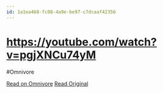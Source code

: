 ```yaml
---
id: 1a1ea468-fc08-4a9e-be97-c7dcaaf42356
---
```


# https://youtube.com/watch?v=pgjXNCu74yM
#Omnivore

[Read on Omnivore](https://omnivore.app/me/https-youtube-com-watch-v-pgj-xn-cu-74-y-m-19154e4ec0d)
[Read Original](https://youtube.com/watch?v=pgjXNCu74yM)

